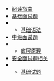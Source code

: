 * [阅读指南](shiti/php/guide)
* [基础面试题](#)
* * [基础语法](shiti/php/php-basic/basic.md)
* [中级面试题](#)
* * [底层原理](shiti/php/php-basic/zhongji.md)
* [安全面试题相关](#)
* * [基础试题](shiti/php/php-basic/anquan_1.md)